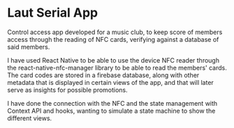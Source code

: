 # Laut Serial App

Control access app developed for a music club, to keep score of members access through the reading of NFC cards, verifying against a database of said members.

I have used React Native to be able to use the device NFC reader through the react-native-nfc-manager library to be able to read the members' cards. The card codes are stored in a firebase database, along with other metadata that is displayed in certain views of the app, and that will later serve as insights for possible promotions.

I have done the connection with the NFC and the state management with Context API and hooks, wanting to simulate a state machine to show the different views.
